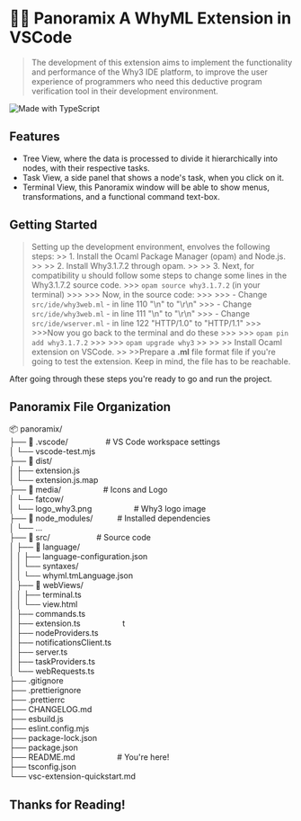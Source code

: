 # 🧙‍♂️ Panoramix A WhyML Extension in VSCode

> The development of this extension aims to implement the functionality and performance of the Why3 IDE platform, to improve the user experience of programmers who need this deductive program verification tool in their development environment.

![Made with TypeScript](https://img.shields.io/badge/Made%20with-TypeScript-blue?style=flat-square)

## Features
- Tree View, where the data is processed to divide it hierarchically into nodes, with their respective tasks.
- Task View, a side panel that shows a node's task, when you click on it.
- Terminal View, this Panoramix window will be able to show menus, transformations, and a functional command text-box.

## Getting Started
> Setting up the development environment, envolves the following steps:
    >> 1. Install the Ocaml Package Manager (opam) and Node.js. 
    >>
    >> 2. Install Why3.1.7.2 through opam.
    >>
    >> 3. Next, for compatibility u should follow some steps to change some lines in the Why3.1.7.2 source code.
        >>>  ` opam source why3.1.7.2 ` (in your terminal)
        >>>
        >>> Now, in the source code:
        >>> 
        >>> - Change ` src/ide/why3web.ml ` - in line 110 "\n" to "\r\n"
        >>> - Change  `src/ide/why3web.ml` - in line 111 "\n" to "\r\n"
        >>> - Change `src/ide/wserver.ml` - in line 122 "HTTP/1.0" to "HTTP/1.1"
        >>>
        >>>Now you go back to the terminal and do these
        >>>
        >>> ` opam pin add why3.1.7.2 `
        >>>
        >>>  ` opam upgrade why3 `
    >>
    >>
    >> Install Ocaml extension on VSCode.
    >>
    >>Prepare a **.ml** file format file if you're going to test the extension. Keep in mind, the file has to be reachable.

After going through these steps you're ready to go and run the project.

## Panoramix File Organization
📦 panoramix/<br>
├── 📁 .vscode/ &nbsp; &nbsp; &nbsp; &nbsp; &nbsp; &nbsp; &nbsp; &nbsp; # VS Code workspace settings<br>
│   └── vscode-test.mjs &nbsp; &nbsp; &nbsp; &nbsp; &nbsp; &nbsp; &nbsp; <br>
├── 📁 dist/ &nbsp; &nbsp; &nbsp; &nbsp; &nbsp; &nbsp; &nbsp; &nbsp; &nbsp; &nbsp; &nbsp; &nbsp; <br>
│   ├── extension.js<br>
│   └── extension.js.map<br>
├── 📁 media/ &nbsp; &nbsp; &nbsp; &nbsp; &nbsp; &nbsp; &nbsp; &nbsp; &nbsp; # Icons and Logo<br>
│   └── fatcow/<br>
│       └── logo_why3.png &nbsp; &nbsp; &nbsp; &nbsp; &nbsp; &nbsp; &nbsp; &nbsp; &nbsp; # Why3 logo image<br>
├── 📁 node_modules/ &nbsp; &nbsp; &nbsp; &nbsp; &nbsp; # Installed dependencies<br>
│   └── ...<br>
├── 📁 src/ &nbsp; &nbsp; &nbsp; &nbsp; &nbsp; &nbsp; &nbsp; &nbsp; &nbsp; &nbsp; # Source code<br>
│   ├── 📁 language/<br>
│   │   ├── language-configuration.json<br>
│   │   └── syntaxes/<br>
│   │       └── whyml.tmLanguage.json<br>
│   ├── 📁 webViews/<br>
│   │   ├── terminal.ts &nbsp; &nbsp; &nbsp; &nbsp; &nbsp; &nbsp; &nbsp; <br>
│   │   └── view.html &nbsp; &nbsp; &nbsp; &nbsp; &nbsp; &nbsp; &nbsp; &nbsp; &nbsp; <br>
│   ├── commands.ts &nbsp; &nbsp; &nbsp; &nbsp; &nbsp; &nbsp; &nbsp; &nbsp; &nbsp; <br>
│   ├── extension.ts &nbsp; &nbsp; &nbsp; &nbsp; &nbsp; &nbsp; &nbsp; &nbsp; &nbsp; t<br>
│   ├── nodeProviders.ts &nbsp; &nbsp; &nbsp; &nbsp; &nbsp; &nbsp; &nbsp; <br>
│   ├── notificationsClient.ts &nbsp; &nbsp; <br>
│   ├── server.ts &nbsp; &nbsp; &nbsp; &nbsp; &nbsp; &nbsp; &nbsp; &nbsp; &nbsp; &nbsp; &nbsp; <br>
│   ├── taskProviders.ts &nbsp; &nbsp; &nbsp; &nbsp; &nbsp; <br>
│   └── webRequests.ts &nbsp; &nbsp; &nbsp; &nbsp; &nbsp; <br>
├── .gitignore &nbsp; &nbsp; &nbsp; &nbsp; &nbsp; &nbsp; &nbsp; &nbsp; &nbsp; <br>
├── .prettierignore &nbsp; &nbsp; &nbsp; &nbsp; &nbsp; &nbsp; <br>
├── .prettierrc &nbsp; &nbsp; &nbsp; &nbsp; &nbsp; &nbsp; &nbsp; &nbsp; &nbsp; <br>
├── CHANGELOG.md &nbsp; &nbsp; &nbsp; &nbsp; &nbsp; &nbsp; &nbsp; <br>
├── esbuild.js &nbsp; &nbsp; &nbsp; &nbsp; &nbsp; &nbsp; &nbsp; &nbsp; &nbsp; <br>
├── eslint.config.mjs &nbsp; &nbsp; &nbsp; &nbsp; <br>
├── package-lock.json<br>
├── package.json &nbsp; &nbsp; &nbsp; &nbsp; &nbsp; &nbsp; <br>
├── README.md &nbsp; &nbsp; &nbsp; &nbsp; &nbsp; &nbsp; &nbsp; &nbsp; &nbsp; # You're here!<br>
├── tsconfig.json &nbsp; &nbsp; &nbsp; &nbsp; &nbsp; &nbsp; <br>
└── vsc-extension-quickstart.md &nbsp; <br>


<h2> Thanks for Reading!